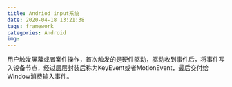 ```yaml
---
title: Andriod input系统
date: 2020-04-18 13:21:38
tags: framework
categories: Android
img:
---
```


用户触发屏幕或者案件操作，首次触发的是硬件驱动，驱动收到事件后，将事件写入设备节点，经过层层封装后称为KeyEvent或者MotionEvent，最后交付给Window消费输入事件。

